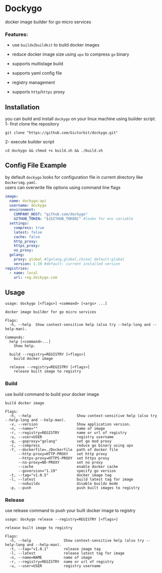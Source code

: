 # Dockygo
docker image builder for go micro services
### Features:
+ use `buildx`/`buildkit` to build docker images
- reduce docker image size using `upx` to compress `go` binary
+ supports multistage build
- supports yaml config file
+ registry management
- supports `http`/`https` proxy
## Installation
you can build and install `dockygo` on your linux machine using builder script. <br/>
1- first clone the repository
```shell
git clone "https://github.com/Gictorbit/dockygo.git"
```
2- execute builder script
```shell
cd dockygo && chmod +x build.sh && ./build.sh
```
## Config File Example
by default `dockygo` looks for configuration file in current directory like `Dockerimg.yaml`. <br/>
users can overwrite file options using command line flags
```yaml
image:
  name: dockygo-api
  username: dockygo
  environment:
    COMPANY_HOST: "github.com/dockygo"
    GITHUB_TOKEN: "${GITHUB_TOKEN}" #looks for env variable
  settings:
    compress: true
    latest: false
    cache: false
    http_proxy:
    https_proxy:
    no_proxy:
  golang:
    proxy: global #[golang,global,china] default:global
    version: 1.19 #default: current installed version
registries:
  - name: local
    url: reg.dockygo.com
```
## Usage
```shell
usage: dockygo [<flags>] <command> [<args> ...]

docker image builder for go micro services

Flags:
  -h, --help  Show context-sensitive help (also try --help-long and --help-man).

Commands:
  help [<command>...]
    Show help.

  build --registry=REGISTRY [<flags>]
    build docker image

  release --registry=REGISTRY [<flags>]
    release built image to registry
```

### Build
use build command to build your docker image 
```shell
build docker image

Flags:
  -h, --help                     Show context-sensitive help (also try --help-long and --help-man).
  -v, --version                  Show application version.
  -n, --name=""                  name of image
  -r, --registry=REGISTRY        name or url of registry
  -u, --user=USER                registry username
  -g, --goproxy="golang"         set go mod proxy
  -c, --compress                 reduce go binary using upx
  -f, --dockerfile=./Dockerfile  path of docker file
      --http-proxy=HTTP-PROXY    set http proxy
      --https-proxy=HTTPS-PROXY  set https proxy
      --no-proxy=NO-PROXY        set no proxy
      --cache                    enable docker cache
      --goversion="1.19"         specify go version
  -t, --tag="v1.0.5"             docker image tag
  -l, --latest                   build latest tag for image
      --nobuildx                 disable buildx mode
  -p, --push                     push built images to registry

```
### Release
use release command to push your built docker image to registry
```shell
usage: dockygo release --registry=REGISTRY [<flags>]

release built image to registry

Flags:
  -h, --help               Show context-sensitive help (also try --help-long and --help-man).
  -t, --tag="v1.0.1"       release image tag
  -l, --latest             release latest tag for image
  -n, --name=NAME          name of image
  -r, --registry=REGISTRY  name or url of registry
  -u, --user=USER          registry username

```